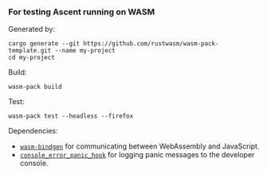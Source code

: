 ### For testing Ascent running on WASM

Generated by:
```
cargo generate --git https://github.com/rustwasm/wasm-pack-template.git --name my-project
cd my-project
```

Build:
```
wasm-pack build
```

Test:

```
wasm-pack test --headless --firefox
```

Dependencies:
* [`wasm-bindgen`](https://github.com/rustwasm/wasm-bindgen) for communicating
  between WebAssembly and JavaScript.
* [`console_error_panic_hook`](https://github.com/rustwasm/console_error_panic_hook)
  for logging panic messages to the developer console.

